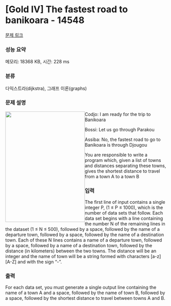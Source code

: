 # [Gold IV] The fastest road to banikoara - 14548 

[문제 링크](https://www.acmicpc.net/problem/14548) 

### 성능 요약

메모리: 18368 KB, 시간: 228 ms

### 분류

다익스트라(dijkstra), 그래프 이론(graphs)

### 문제 설명

<p><img alt="" src="https://onlinejudgeimages.s3-ap-northeast-1.amazonaws.com/problem/14548/1.png" style="float:left; height:346px; width:249px">Codjo: I am ready for the trip to Banikoara</p>

<p>Bossi: Let us go through Parakou</p>

<p>Assiba: No, the fastest road to go to Banikoara is through Djougou</p>

<p>You are responsible to write a program which, given a list of towns and distances separating these towns, gives the shortest distance to travel from a town A to a town B</p>

### 입력 

 <p>The first line of input contains a single integer P, (1 ≤ P ≤ 1000), which is the number of data sets that follow. Each data set begins with a line containing the number N of the remaining lines in the dataset (1 ≤ N ≤ 500), followed by a space, followed by the name of a departure town, followed by a space, followed by the name of a destination town. Each of these N lines contains a name of a departure town, followed by a space, followed by a name of a destination town, followed by the distance (in kilometers) between the two towns. The distance will be an integer and the name of town will be a string formed with characters [a-z] [A-Z] and with the sign “-”.</p>

### 출력 

 <p>For each data set, you must generate a single output line containing the name of a town A and a space, followed by the name of town B, followed by a space, followed by the shortest distance to travel between towns A and B.</p>

